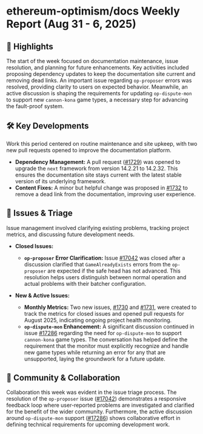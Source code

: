 # ethereum-optimism/docs Weekly Report (Aug 31 - 6, 2025)

## 🚀 Highlights
The start of the week focused on documentation maintenance, issue resolution, and planning for future enhancements. Key activities included proposing dependency updates to keep the documentation site current and removing dead links. An important issue regarding `op-proposer` errors was resolved, providing clarity to users on expected behavior. Meanwhile, an active discussion is shaping the requirements for updating `op-dispute-mon` to support new `cannon-kona` game types, a necessary step for advancing the fault-proof system.

## 🛠️ Key Developments
Work this period centered on routine maintenance and site upkeep, with two new pull requests opened to improve the documentation platform.

- **Dependency Management:** A pull request ([#1729](https://github.com/ethereum-optimism/docs/pull/1729)) was opened to upgrade the `next` framework from version 14.2.21 to 14.2.32. This ensures the documentation site stays current with the latest stable version of its underlying framework.
- **Content Fixes:** A minor but helpful change was proposed in [#1732](https://github.com/ethereum-optimism/docs/pull/1732) to remove a dead link from the documentation, improving user experience.

## 🐛 Issues & Triage
Issue management involved clarifying existing problems, tracking project metrics, and discussing future development needs.

- **Closed Issues:**
  - **`op-proposer` Error Clarification:** Issue [#17042](https://github.com/ethereum-optimism/docs/issues/17042) was closed after a discussion clarified that `GameAlreadyExists` errors from the `op-proposer` are expected if the safe head has not advanced. This resolution helps users distinguish between normal operation and actual problems with their batcher configuration.

- **New & Active Issues:**
  - **Monthly Metrics:** Two new issues, [#1730](https://github.com/ethereum-optimism/docs/issues/1730) and [#1731](https://github.com/ethereum-optimism/docs/issues/1731), were created to track the metrics for closed issues and opened pull requests for August 2025, indicating ongoing project health monitoring.
  - **`op-dispute-mon` Enhancement:** A significant discussion continued in issue [#17286](https://github.com/ethereum-optimism/docs/issues/17286) regarding the need for `op-dispute-mon` to support `cannon-kona` game types. The conversation has helped define the requirement that the monitor must explicitly recognize and handle new game types while returning an error for any that are unsupported, laying the groundwork for a future update.

## 💬 Community & Collaboration
Collaboration this week was evident in the issue triage process. The resolution of the `op-proposer` issue ([#17042](https://github.com/ethereum-optimism/docs/issues/17042)) demonstrates a responsive feedback loop where user-reported problems are investigated and clarified for the benefit of the wider community. Furthermore, the active discussion around `op-dispute-mon` support ([#17286](https://github.com/ethereum-optimism/docs/issues/17286)) shows collaborative effort in defining technical requirements for upcoming development work.